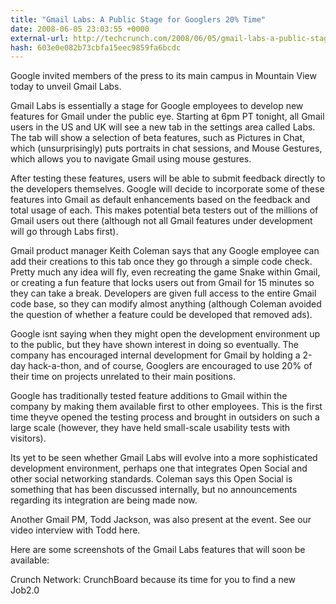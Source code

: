 ```yaml
---
title: "Gmail Labs: A Public Stage for Googlers 20% Time"
date: 2008-06-05 23:03:55 +0000
external-url: http://techcrunch.com/2008/06/05/gmail-labs-a-public-stage-for-googlers-20-time/
hash: 603e0e082b73cbfa15eec9859fa6bcdc
---
```


Google invited members of the press to its main campus in Mountain View today to unveil Gmail Labs.

Gmail Labs is essentially a stage for Google employees to develop new features for Gmail under the public eye. Starting at 6pm PT tonight, all Gmail users in the US and UK will see a new tab in the settings area called Labs. The tab will show a selection of beta features, such as Pictures in Chat, which (unsurprisingly) puts portraits in chat sessions, and Mouse Gestures, which allows you to navigate Gmail using mouse gestures.  

After testing these features, users will be able to submit feedback directly to the developers themselves. Google will decide to incorporate some of these features into Gmail as default enhancements based on the feedback and total usage of each. This makes potential beta testers out of the millions of Gmail users out there (although not all Gmail features under development will go through Labs first).



Gmail product manager Keith Coleman says that any Google employee can add their creations to this tab once they go through a simple code check. Pretty much any idea will fly, even recreating the game Snake within Gmail, or creating a fun feature that locks users out from Gmail for 15 minutes so they can take a break. Developers are given full access to the entire Gmail code base, so they can modify almost anything (although Coleman avoided the question of whether a feature could be developed that removed ads).

Google isnt saying when they might open the development environment up to the public, but they have shown interest in doing so eventually. The company has encouraged internal development for Gmail by holding a 2-day hack-a-thon, and of course, Googlers are encouraged to use 20% of their time on projects unrelated to their main positions.

Google has traditionally tested feature additions to Gmail within the company by making them available first to other employees. This is the first time theyve opened the testing process and brought in outsiders on such a large scale (however, they have held small-scale usability tests with visitors).

Its yet to be seen whether Gmail Labs will evolve into a more sophisticated development environment, perhaps one that integrates Open Social and other social networking standards. Coleman says this Open Social is something that has been discussed internally, but no announcements regarding its integration are being made now.

Another Gmail PM, Todd Jackson, was also present at the event. See our video interview with Todd here.

Here are some screenshots of the Gmail Labs features that will soon be available:








Crunch Network:  CrunchBoard because its time for you to find a new Job2.0
